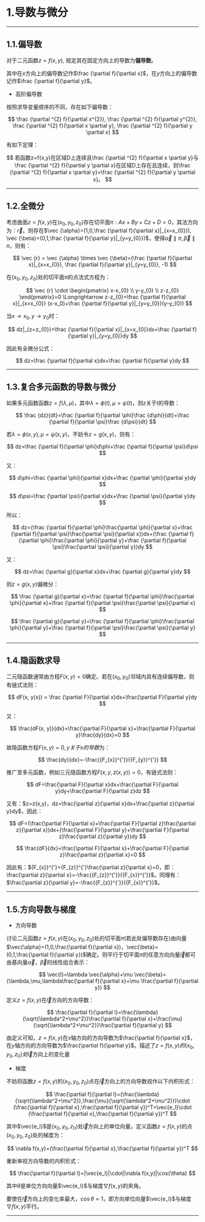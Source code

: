 # **1.导数与微分**

---

## **1.1.偏导数**

对于二元函数$z=f(x,y)$, 规定其在固定方向上的导数为**偏导数**。

其中在$x$方向上的偏导数记作$\frac {\partial f}{\partial x}$，在$y$方向上的偏导数记作$\frac {\partial f}{\partial y}$。

-  高阶偏导数

按照求导变量顺序的不同，存在如下偏导数：

$$
\frac {\partial ^{2} f}{\partial x^{2}}, \frac {\partial ^{2} f}{\partial y^{2}}, \frac {\partial ^{2} f}{\partial x \partial y}, \frac {\partial ^{2} f}{\partial y \partial x}
$$

有如下定理：

$$
若函数z=f(x,y)在区域D上连续且\frac {\partial ^{2} f}{\partial x \partial y}与\frac {\partial ^{2} f}{\partial y \partial x}在区域D上存在且连续，则\frac {\partial ^{2} f}{\partial x \partial y}=\frac {\partial ^{2} f}{\partial y \partial x}。
$$

---

## **1.2.全微分**

考虑曲面$z=f(x,y)$在$(x_{0}, y_{0}, z_{0})$存在切平面$\pi :Ax+By+Cz+D=0$，其法方向为：$\vec {r}$。则存在$\vec {\alpha}=(1,0,\frac {\partial f}{\partial x}|_{x=x_{0}}), \vec {\beta}=(0,1,\frac {\partial f}{\partial y}|_{y=y_{0}})$，使得$\vec {\alpha} \parallel \pi, \vec {\beta} \parallel \pi$，则有：

$$
\vec {r} = \vec {\alpha} \times \vec {\beta}=(\frac {\partial f}{\partial x}|_{x=x_{0}}, \frac {\partial f}{\partial y}|_{y=y_{0}}, -1)
$$

在$(x_{0}, y_{0}, z_{0})$处的切平面$\pi$的点法式方程为：

$$
\vec {r} \cdot
\begin{pmatrix}
x-x_{0} \\
y-y_{0} \\
z-z_{0}
\end{pmatrix}=0 \Longrightarrow z-z_{0}=\frac {\partial f}{\partial x}|_{x=x_{0}} (x-x_0)+\frac {\partial f}{\partial y}|_{y=y_{0}}(y-y_{0})
$$

当$x \to x_{0}, y \to y_{0}$时：

$$
dz|_{z=z_{0}}=\frac {\partial f}{\partial x}|_{x=x_{0}}dx+\frac {\partial f}{\partial y}|_{y=y_{0}}dy
$$

因此有全微分公式：

$$
dz=\frac {\partial f}{\partial x}dx+\frac {\partial f}{\partial y}dy
$$

---

## **1.3.复合多元函数的导数与微分**

如果多元函数函数$z=f(\lambda , \mu)$，其中$\lambda=\phi(t), \mu=\psi(t)$，则$z$关于$t$的导数：

$$
\frac {dz}{dt}=\frac {\partial f}{\partial \phi}\frac {d\phi}{dt}+\frac {\partial f}{\partial \psi}\frac {d\psi}{dt}
$$

若$\lambda=\phi(x, y), \mu=\psi(x, y)$，不妨令$z=g(x, y)$，则有：

$$
dz=\frac {\partial f}{\partial \phi}d\phi+\frac {\partial f}{\partial \psi}d\psi
$$

又：

$$
d\phi=\frac {\partial \phi}{\partial x}dx+\frac {\partial \phi}{\partial y}dy
$$

$$
d\psi=\frac {\partial \psi}{\partial x}dx+\frac {\partial \psi}{\partial y}dy
$$

所以：

$$
dz=(\frac {\partial f}{\partial \phi}\frac{\partial \phi}{\partial x}+\frac {\partial f}{\partial \psi}\frac{\partial \psi}{\partial x})dx+(\frac {\partial f}{\partial \phi}\frac{\partial \phi}{\partial y}+\frac {\partial f}{\partial \psi}\frac{\partial \psi}{\partial y})dy
$$

又：

$$
dz=\frac {\partial g}{\partial x}dx+\frac {\partial g}{\partial y}dy
$$

则$z=g(x, y)$偏微分：

$$
\frac {\partial g}{\partial x}=\frac {\partial f}{\partial \phi}\frac{\partial \phi}{\partial x}+\frac {\partial f}{\partial \psi}\frac{\partial \psi}{\partial x}
$$

$$
\frac {\partial g}{\partial y}=\frac {\partial f}{\partial \phi}\frac{\partial \phi}{\partial y}+\frac {\partial f}{\partial \psi}\frac{\partial \psi}{\partial y}
$$

---


## **1.4.隐函数求导**

二元隐函数通常由方程$F(x, y)=0$确定。若在$(x_{0}, y_{0})$邻域内具有连续偏导数，则有链式法则：

$$
dF(x, y(x)) = \frac {\partial F}{\partial x}dx+\frac{\partial F}{\partial y}dy
$$

又：

$$
\frac{dF(x, y)}{dx}=\frac{\partial F}{\partial x}+\frac{\partial F}{\partial y}\frac{dy}{dx}=0
$$

故隐函数方程$F(x, y)=0, y关于x的导数$为：

$$
\frac{dy}{dx}=-\frac{{F_{x}}^{'}}{{F_{y}}^{'}}
$$

推广至多元函数，例如三元隐函数方程$F(x, y, z(x, y))=0$，有链式法则：

$$
dF=\frac{\partial F}{\partial x}dx+\frac{\partial F}{\partial y}dy+\frac{\partial F}{\partial z}dz
$$

又有：$z=z(x,y)，dz=\frac{\partial z}{\partial x}dx+\frac{\partial z}{\partial y}dy$，因此：

$$
dF=(\frac{\partial F}{\partial x}+\frac{\partial F}{\partial z}\frac{\partial z}{\partial x})dx+(\frac{\partial F}{\partial y}+\frac{\partial F}{\partial z}\frac{\partial z}{\partial y})dy
$$

$$
\frac{dF}{dx}=\frac{\partial F}{\partial x}+\frac{\partial F}{\partial z}\frac{\partial z}{\partial x}=0
$$

因此有：${F_{x}}^{'}+{F_{z}}^{'}\frac{\partial z}{\partial x}=0，即：\frac{\partial z}{\partial x}=-\frac{{F_{z}}^{'}}{{F_{x}}^{'}}$。同理有：$\frac{\partial z}{\partial y}=-\frac{{F_{z}}^{'}}{{F_{x}}^{'}}$。

---

## **1.5.方向导数与梯度**

- 方向导数

讨论二元函数$z=f(x,y)$在$(x_0,y_0,z_0)$处的切平面$\pi$(若此处偏导数存在)由向量$\vec{\alpha}=(1,0,\frac{\partial f}{\partial x})，\vec{\beta}=(0,1,\frac{\partial f}{\partial y})$确定。则平行于切平面$\pi$的任意方向向量$\vec{l}$都可由基向量$\vec{\alpha}，\vec{\beta}$的线性组合表示：

$$
\vec{l}=\lambda \vec{\alpha}+\mu \vec{\beta}=(\lambda,\mu,\lambda\frac{\partial f}{\partial x}+\mu \frac{\partial f}{\partial y})
$$

定义$z=f(x,y)$在$\vec{l}$方向的方向导数：

$$
\frac{\partial f}{\partial l}=\frac{\lambda}{\sqrt{\lambda^2+\mu^2}}\frac{\partial f}{\partial x}+\frac{\mu}{\sqrt{\lambda^2+\mu^2}}\frac{\partial f}{\partial y}
$$

由定义可知，$z=f(x,y)$在$x$轴方向的方向导数为$\frac{\partial f}{\partial x}$，在$y$轴方向的方向导数为$\frac{\partial f}{\partial y}$。描述了$z=f(x,y)的(x_0,y_0,z_0)处\vec{l}$方向上的变化量


- 梯度

不妨将函数$z=f(x,y)$的$(x_0,y_0,z_0)$点在$\vec{l}$方向上的方向导数视作以下内积形式：

$$
\frac{\partial f}{\partial l}=(\frac{\lambda}{\sqrt{\lambda^2+\mu^2}},\frac{\mu}{\sqrt{\lambda^2+\mu^2}})\cdot (\frac{\partial f}{\partial x},\frac{\partial f}{\partial y})^T=\vec{e_l}\cdot (\frac{\partial f}{\partial x},\frac{\partial f}{\partial y})^T
$$

其中$\vec{e_l}$是$(x_0,y_0,z_0)$处$\vec{l}$方向上的单位向量。定义函数$z=f(x,y)$的点$(x_0,y_0,z_0)$处的梯度为：

$$
\nabla f(x,y)=(\frac{\partial f}{\partial x},\frac{\partial f}{\partial y})^T
$$

重新审视方向导数的内积形式：

$$
\frac{\partial f}{\partial l}=|\vec{e_l}|\cdot|\nabla f(x,y)|\cos{\theta}
$$

其中$\theta$是单位方向向量$\vec{e_l}$与梯度$\nabla f(x,y)$的夹角。

要使在$\vec{l}$方向上的变化率最大，$\cos{\theta}=1$，即方向单位向量$\vec{e_l}$与梯度$\nabla f(x,y)$平行。

---


